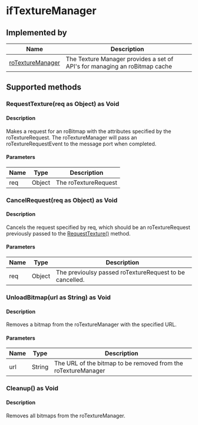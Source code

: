 ifTextureManager
================

Implemented by
--------------

| Name | Description |
| --- | --- |
| [roTextureManager](/docs/references/brightscript/components/rotexturemanager.md "roTextureManager") | The Texture Manager provides a set of API's for managing an roBitmap cache |

Supported methods
-----------------

### RequestTexture(req as Object) as Void

#### Description

Makes a request for an roBitmap with the attributes specified by the roTextureRequest. The roTextureManager will pass an roTextureRequestEvent to the message port when completed.

#### Parameters

| Name | Type | Description |
| --- | --- | --- |
| req | Object | The roTextureRequest |

### CancelRequest(req as Object) as Void

#### Description

Cancels the request specified by req, which should be an roTextureRequest previously passed to the [RequestTexture()](#requesttexturereq-as-object-as-void) method.

#### Parameters

| Name | Type | Description |
| --- | --- | --- |
| req | Object | The previoulsy passed roTextureRequest to be cancelled. |

### UnloadBitmap(url as String) as Void

#### Description

Removes a bitmap from the roTextureManager with the specified URL.

#### Parameters

| Name | Type | Description |
| --- | --- | --- |
| url | String | The URL of the bitmap to be removed from the roTextureManager |

### Cleanup() as Void

#### Description

Removes all bitmaps from the roTextureManager.